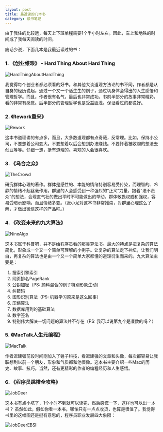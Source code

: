 ```yaml
---
layout: post
title: 最近读的几本书
category: 读书笔记
---
```


由于我住的比较远，每天上下班单程需要1个半小时左右。因此，车上和地铁的时间成了我每天阅读的时间。

废话少说，下面几本是我最近读过的书：

<!-- more -->

### 1. 《创业维艰》 - Hard Thing About Hard Thing

 ![HardThingAboutHardThing](
https://mmbiz.qlogo.cn/mmbiz/otHvoL6neeJB2WVs1vlmIw10Knlmn8yOFSeOx7N8UoyFIw8LOmlEKiagUvVZP0QAurUniasT1DAmV20oE7AzNibcw/0?wx_fmt=jpeg)


 我觉得每个创业者都必须看的好书。和其他大谈道理方法论的书不同，作者都是从自身的经历说起，通过一个又一个活生生的例子，通过切身体会得出的人生感悟和管理哲学。而且，作者很有名气，最后也非常成功。书前半部分的故事非常精彩，看的非常有感觉。后半部分的管理哲学也是受益匪浅。保证看过的都说好。

### 2. 《Rework重来》

 ![Rework](https://mmbiz.qlogo.cn/mmbiz/otHvoL6neeJB2WVs1vlmIw10Knlmn8yOsBJNuS9qI6Qh1wBYjxpgr799STrg2Ct0OLkSnOJpMezlkMzrh1Zxvw/0?wx_fmt=jpeg)

 这本书道理讲的有点多，而且，大多数道理都有点奇葩，反常理。比如，保持小公司，不要想着公司变大。不要想着以后会想到办法赚钱。不要怀着被收购的想法去创业等等。仔细一想，挺有道理的。喜欢的人会很喜欢。

### 3. 《乌合之众》

![TheCrowd](https://mmbiz.qlogo.cn/mmbiz/otHvoL6neeJB2WVs1vlmIw10Knlmn8yO80ib8cPNjvA02rJsObpzm0yd2PeZwhoFEkh5KoxTfSdvrsV5DHfLrLQ/0?wx_fmt=jpeg)

 研究群体心理的著作。群体是感性的、本能的情绪特别容易受传染，而理智的、冷静的情绪不起丝毫作用。群里的人会感受到一种强烈的“正义”力量，抱着“法不责众”的想法，会理直气壮的做出平时不可能做出的举动。群体敬畏权威和强权，容易受暗示影响，而且情绪多变。（张小龙对这本书非常推崇，对群里心理这么了解，才做出微信这样的产品吧。）

### 4. 《改变未来的九大算法》

 ![NineAlgo](https://mmbiz.qlogo.cn/mmbiz/otHvoL6neeJB2WVs1vlmIw10Knlmn8yOVm4byM2RhVayQJyPYWm4q7Hcn9icibhWEZQpiabwTUOqtWQhQ0jibJicwWA/0?wx_fmt=jpeg)

 这本书属于科普吧，并不是给程序员看的那类算法书。最大的特点是把复杂的算法简化，形象成一个又一个简单可理解的小例子。让复杂的算法走下神坛，让我们明白，再复杂的算法也是由一个又一个简单大家都懂的道理衍生而来的。九大算法主要是：
 1. 搜索引擎索引
 1. 网页排名PageRank
 1. 公钥加密（PS: 颜料混合的例子特别形象生动）
 1. 纠错码
 1. 图形识别算法（PS: 机器学习原来是这么回事）
 1. 压缩算法
 1. 数据库用到的基础算法
 1. 数字签名
 1. 特别伟大解决一切问题的算法并不存在（PS: 我可以说第九个是凑数的吗？）

### 5. 《MacTalk人生元编程》

 ![MacTalk](
https://mmbiz.qlogo.cn/mmbiz/otHvoL6neeJB2WVs1vlmIw10Knlmn8yOncAdXTicFFAQvjQbsbpNG39Gk5y4P2GBdHb6Q4eJRsgVpAsrniapGsww/0?wx_fmt=jpeg)

作者迟建强前段时间刚加入了锤子科技，看迟建强的文章和头像，每次都容易让我联想到以前一个朋友，形象和气质都和他很像。这本书主要介绍一些Mac的历史、故事、技巧，当然，还有更精彩的作者的编程经历和人生感悟。

### 6. 《程序员跳槽全攻略》

 ![JobDeer](https://mmbiz.qlogo.cn/mmbiz/otHvoL6neeJB2WVs1vlmIw10Knlmn8yOuHUzgtqiaKpIibC0CQEOIA4G63KqWogkWAw0STzUzAfSAWvsFUalLzSA/0?wx_fmt=jpeg )

 这本书有点小坑了，1个小时不到就可以读完，然后感慨一下，这样也可以出一本书？ 虽然如此，假如你看一本书，哪怕只有一点点收货，也算是很值了。我觉得书里的这幅图还是挺有意思的，程序员职业发展四大象限：

 ![JobDeerEBSI](https://mmbiz.qlogo.cn/mmbiz/otHvoL6neeJB2WVs1vlmIw10Knlmn8yOgFThicsZc6f5CNNxvXa4p2Ck83o3iclzia48SS4iafrcwo7ibb8oyqGyrFA/0?wx_fmt=jpeg)

